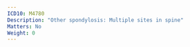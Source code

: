 ```yaml
---
ICD10: M4780
Description: "Other spondylosis: Multiple sites in spine"
Matters: No
Weight: 0
---
```


